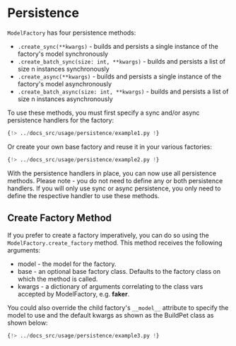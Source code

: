 # Persistence

`ModelFactory` has four persistence methods:

- `.create_sync(**kwargs)` - builds and persists a single instance of the factory's model synchronously
- `.create_batch_sync(size: int, **kwargs)` - builds and persists a list of size n instances synchronously
- `.create_async(**kwargs)` - builds and persists a single instance of the factory's model asynchronously
- `.create_batch_async(size: int, **kwargs)` - builds and persists a list of size n instances asynchronously

To use these methods, you must first specify a sync and/or async persistence handlers for the factory:

```python
{!> ../docs_src/usage/persistence/example1.py !}
```

Or create your own base factory and reuse it in your various factories:

```python
{!> ../docs_src/usage/persistence/example2.py !}
```

With the persistence handlers in place, you can now use all persistence methods. Please note - you do not need to define
any or both persistence handlers. If you will only use sync or async persistence, you only need to define the respective
handler to use these methods.

## Create Factory Method

If you prefer to create a factory imperatively, you can do so using the `ModelFactory.create_factory` method. This method receives the following arguments:

- model - the model for the factory.
- base - an optional base factory class. Defaults to the factory class on which the method is called.
- kwargs - a dictionary of arguments correlating to the class vars accepted by ModelFactory, e.g. **faker**.

You could also override the child factory's `__model__` attribute to specify the model to use and the default kwargs as shown as the BuildPet class as shown below:

```python
{!> ../docs_src/usage/persistence/example3.py !}
```
